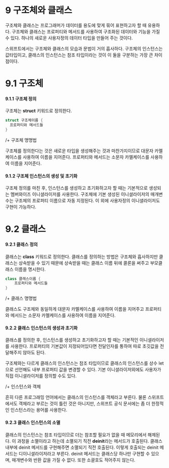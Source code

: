 # 9 구조체와 클래스

구조체와 클래스는 프로그래머가 데이터를 용도에 맞게 묶어 표현하고자 할 때 유용하다. 구조체와 클래스는 프로퍼티와 메서드를 사용하여 구조화된 데이터와 기능을 가질 수 있다. 하나의 새로운 사용자정의 데이터 타입을 만들어 주는 것이다.

스위프트에서는 구조체와 클래스의 모습과 문법이 거의 흡사하다. 구조체의 인스턴스는 값타입이고, 클래스의 인스턴스는 참조 타입이라는 것이 이 둘을 구분하는 가장 큰 차이점이다.



# 9.1 구조체

#### 9.1.1 구조체 정의

구조체는 **struct** 키워드로 정의한다. 

```swift
struct 구조체이름 {
  프로퍼티와 메서드들
}
```

/+ 구조체 명명법

구조체를 정의한다는 것은 새로운 타입을 생성해주는 것과 마찬가지이므로 대문자 카멜케이스를 사용하여 이름을 지어준다. 프로퍼티와 메서드는 소문자 카멜케이스를 사용하여 이름을 지어준다.

#### 9.1.2 구조체 인스턴스의 생성 및 초기화

구조체 정의를 마친 후, 인스턴스를 생성하고 초기화하고자 할 때는 기본적으로 생성되는 멤버와이즈 이니셜라이저를 사용한다. 구조체에 기본 생성된 이니셜라이저의 매개변수는 구조체의 프로퍼티 이름으로 자동 지정된다. 이 외에 사용자정의 이니셜라이저도 구현이 가능하다. 



# 9.2 클래스

#### 9.2.1 클래스 정의 

클래스는 **class** 키워드로 정의한다. 클래스를 정의하는 방법은 구조체와 흡사하지만 클래스는 상속받을 수 있기 때문에 상속받을 때는 클래스 이름 뒤에 콜론을 써주고 부모클래스 이름을 명시한다. 

```swift
class 클래스이름 {
	프로퍼티와 메서드들
}
```

/+ 클래스 명명법

클래스도 구조체와 동일하게 대문자 카멜케이스를 사용하여 이름을 지어주고 프로퍼티와 메서드는 소문자 카멜케이스를 사용하여 이름을 지어준다.

#### 9.2.2 클래스 인스턴스의 생성과 초기화

클래스를 정의한 후, 인스턴스를 생성하고 초기화하고자 할 때는 기본적인 이니셜라이저를 사용한다. 프로퍼티의 기본값이 지정되어있다면 전달인자를 통하여 따로 초깃값을 전달해주지 않아도 된다. 

구조체와는 다르게 클래스의 인스턴스는 참조 타입이므로 클래스의 인스턴스를 상수 let으로 선언해도 내부 프로퍼티 값을 변경할 수 있다. 기본 이니셜라이저외에도 사용자가 직접 이니셜라이저를 정의할 수도 있다.

/+ 인스턴스와 객체

흔히 다른 프로그래밍 언어에서는 클래스의 인스턴스를 객체라고 부른다. 물론 스위프트에서도 객체라고 부르는 것이 틀린 것은 아니지만, 스위프트 공식 문서에는 좀 더 한정적인 인스턴스라는 용어를 사용한다. 

#### 9.2.3 클래스 인스턴스의 소멸

클래스의 인스턴스는 참조 타입이므로 더는 참조할 필요가 없을 때 메모리에서 해제된다. 이 과정을 소멸이라고 하는데 소멸되기 직전 **deinit**라는 메서드가 호출된다. 클래스 내부에 deinit 메서드를 구현해주면 소멸되기 직전 호출된다. 이렇게 호출되는 deinit 메서드는 디이니셜라이저라고 부른다. deinit 메서드는 클래스당 하나만 구현할 수 있으며, 매개변수와 반환 값을 가질 수 없다. 또한 소괄호도 적어주지 않는다. 